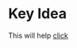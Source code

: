# Key Idea
This will help [click](https://github.com/Abdur-Rahim-sheikh/Light-oj-code-hint/blob/master/Begineer/1216%20-%20Juice%20in%20the%20Glass/Scanned%20Documents.pdf)
